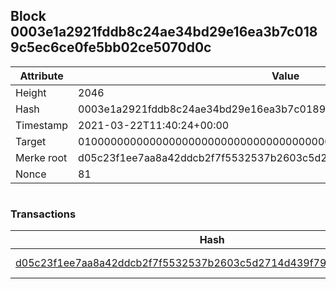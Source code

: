 ## Block 0003e1a2921fddb8c24ae34bd29e16ea3b7c0189c5ec6ce0fe5bb02ce5070d0c

Attribute | Value
--- | ---
Height | 2046
Hash | 0003e1a2921fddb8c24ae34bd29e16ea3b7c0189c5ec6ce0fe5bb02ce5070d0c
Timestamp | 2021-03-22T11:40:24+00:00
Target | 0100000000000000000000000000000000000000000000000000000000000000
Merke root | d05c23f1ee7aa8a42ddcb2f7f5532537b2603c5d2714d439f7956734e1e441d3
Nonce | 81

```

```

### Transactions

Hash | Amount
--- | ---
[d05c23f1ee7aa8a42ddcb2f7f5532537b2603c5d2714d439f7956734e1e441d3](d05c23f1ee7aa8a42ddcb2f7f5532537b2603c5d2714d439f7956734e1e441d3.md) | 10.00000000 SKEPTI 
